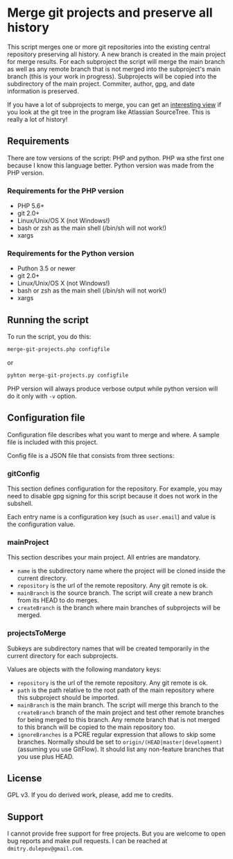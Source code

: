 # Merge git projects and preserve all history

This script merges one or more git repositories into the existing central
repository preserving all history. A new branch is created in the main project for
merge results. For each subproject the script will merge the main branch as well
as any remote branch that is not merged into the subproject's main branch (this
is your work in progress). Subprojects will be copied into the subdirectory of
the main project. Commiter, author, gpg, and date information is preserved.

If you have a lot of subprojects to merge, you can get an
[interesting view](https://twitter.com/dmitryd/status/852870074662883328) if
you look at the git tree in the program like Atlassian SourceTree. This is
really a lot of history!

## Requirements

There are tow versions of the script: PHP and python. PHP wa sthe first one
because I know this language better. Python version was made from the PHP
version.

### Requirements for the PHP version

* PHP 5.6+
* git 2.0+
* Linux/Unix/OS X (not Windows!)
* bash or zsh as the main shell (/bin/sh will not work!)
* xargs

### Requirements for the Python version

* Puthon 3.5 or newer
* git 2.0+
* Linux/Unix/OS X (not Windows!)
* bash or zsh as the main shell (/bin/sh will not work!)
* xargs

## Running the script

To run the script, you do this:

```sh
merge-git-projects.php configfile
```

or

```sh
pyhton merge-git-projects.py configfile
```

PHP version will always produce verbose output while python version will do it only with `-v` option.

## Configuration file

Configuration file describes what you want to merge and where. A sample file is
included with this project.

Config file is a JSON file that consists from three sections:

### gitConfig

This section defines configuration for the repository. For example, you may need
to disable gpg signing for this script because it does not work in the subshell.

Each entry name is a configuration key (such as `user.email`) and value is the
configuration value.

### mainProject

This section describes your main project. All entries are mandatory.

* `name` is the subdirectory name where the project will be cloned inside the current directory.
* `repository` is the url of the remote repository. Any git remote is ok.
* `mainBranch` is the source branch. The script will create a new branch from its HEAD to do merges.
* `createBranch` is the branch where main branches of subprojects will be merged.

### projectsToMerge

Subkeys are subdirectory names that will be created temporarily in the current directory for each subprojects.

Values are objects with the following mandatory keys:

* `repository` is the url of the remote repository. Any git remote is ok.
* `path` is the path relative to the root path of the main repository where
this subproject should be imported.
* `mainBranch` is the main branch. The script will merge this branch to the
`createBranch` branch of the main project and test other remote branches for
being merged to this branch. Any remote branch that is not merged to this
branch will be copied to the main repository too.
* `ignoreBranches` is a PCRE regular expression that allows to skip some branches.
Normally should be set to `origin/(HEAD|master|development)` (assuming you use
GitFlow). It should list any non-feature branches that you use plus HEAD.  

## License

GPL v3. If you do derived work, please, add me to credits.

## Support

I cannot provide free support for free projects. But you are welcome to open
bug reports and make pull requests. I can be reached at `dmitry.dulepov@gmail.com`.